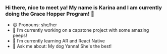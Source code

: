 ### Hi there, nice to meet ya! My name is Karina and I am currently doing the Grace Hopper Program! 👋 

- 😄 Pronouns: she/her
- 🔭 I’m currently working on a capstone project with some amazing peeps!
- 🌱 I’m currently learning AR and React Native
- 💬 Ask me about: My dog Yanna! She's the best!

<!--
**mkybun/mkybun** is a ✨ _special_ ✨ repository because its `README.md` (this file) appears on your GitHub profile.

Here are some ideas to get you started:

- 👯 I’m looking to collaborate on ...
- 🤔 I’m looking for help with ...
- 📫 How to reach me: ...
- ⚡ Fun fact: ...
-->
